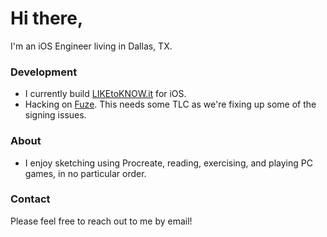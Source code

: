 # Hi there,
I'm an iOS Engineer living in Dallas, TX.

### Development
- I currently build [LIKEtoKNOW.it](https://apps.apple.com/us/app/liketoknow-it/id1154027990) for iOS.
- Hacking on [Fuze](https://www.getfuze.app). This needs some TLC as we're fixing up some of the signing issues.

### About
- I enjoy sketching using Procreate, reading, exercising, and playing PC games, in no particular order.

### Contact
Please feel free to reach out to me by email!
